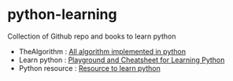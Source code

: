 # python-learning
Collection of Github repo and books to learn python


- TheAlgorithm : [All algorithm implemented in python](https://github.com/TheAlgorithms/Python)
- Learn python : [Playground and Cheatsheet for Learning Python
](https://github.com/trekhleb/learn-python)
- Python resource : [Resource to learn python](https://github.com/CodementorIO/Python-Learning-Resources)
